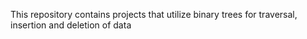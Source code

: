 This repository contains projects that
utilize binary trees for traversal, insertion
and deletion of data
